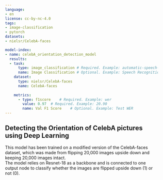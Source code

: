 ```yaml
---
language:
- en 
license: cc-by-nc-4.0  
tags:
- image-classification 
- pytorch  
datasets:
- nielsr/CelebA-faces 

model-index:
- name: celebA_orientation_detection_model
  results:
  - task: 
      type: image_classification # Required. Example: automatic-speech-recognition
      name: Image Classification # Optional. Example: Speech Recognition
    dataset:
      type: nielsr/CelebA-faces   
      name: CelebA-faces   
      
    metrics:
      - type: f1score    # Required. Example: wer
        value: 0.97  # Required. Example: 20.90
        name: Val F1 Score    # Optional. Example: Test WER
---
```

## Detecting the Orientation of CelebA pictures using Deep Learning
This model has been trained on a modified version of the CelebA-faces dataset, which was made from flipping 20,000 images upside down and keeping 20,000 images intact.<br> 
The model relies on Resnet-18 as a backbone and is connected to one output node to classify whether the images are flipped upside down (1) or not (0).
